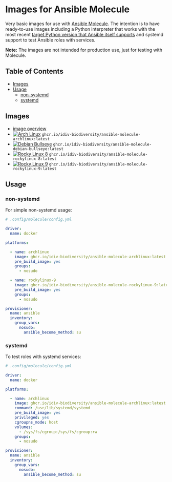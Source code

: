 Images for Ansible Molecule
===========================

Very basic images for use with [Ansible Molecule][molecule]. The intention is
to have ready-to-use images including a Python interpreter that works with the
most recent [target Python version that Ansible itself supports][ansible-core
support matrix] and systemd support to test Ansible roles with services.

**Note:** The images are not intended for production use, just for testing with
Molecule.


Table of Contents
-----------------

- [Images](#images)
- [Usage](#usage)
  * [non-systemd](#non-systemd)
  * [systemd](#systemd)


Images
------

- [image overview](https://github.com/orgs/idiv-biodiversity/packages?repo_name=ansible-molecule-images)
- [![Arch Linux](https://github.com/idiv-biodiversity/ansible-molecule-images/actions/workflows/archlinux.yml/badge.svg)](https://github.com/idiv-biodiversity/ansible-molecule-images/actions/workflows/archlinux.yml) `ghcr.io/idiv-biodiversity/ansible-molecule-archlinux:latest`
- [![Debian Bullseye](https://github.com/idiv-biodiversity/ansible-molecule-images/actions/workflows/debian-bullseye.yml/badge.svg)](https://github.com/idiv-biodiversity/ansible-molecule-images/actions/workflows/debian-bullseye.yml) `ghcr.io/idiv-biodiversity/ansible-molecule-debian-bullseye:latest`
- [![Rocky Linux 8](https://github.com/idiv-biodiversity/ansible-molecule-images/actions/workflows/rockylinux-8.yml/badge.svg)](https://github.com/idiv-biodiversity/ansible-molecule-images/actions/workflows/rockylinux-8.yml) `ghcr.io/idiv-biodiversity/ansible-molecule-rockylinux-8:latest`
- [![Rocky Linux 9](https://github.com/idiv-biodiversity/ansible-molecule-images/actions/workflows/rockylinux-9.yml/badge.svg)](https://github.com/idiv-biodiversity/ansible-molecule-images/actions/workflows/rockylinux-9.yml) `ghcr.io/idiv-biodiversity/ansible-molecule-rockylinux-9:latest`


Usage
-----

### non-systemd

For simple non-systemd usage:

```yml
# .config/molecule/config.yml

driver:
  name: docker

platforms:

  - name: archlinux
    image: ghcr.io/idiv-biodiversity/ansible-molecule-archlinux:latest
    pre_build_image: yes
    groups:
      - nosudo

  - name: rockylinux-9
    image: ghcr.io/idiv-biodiversity/ansible-molecule-rockylinux-9:latest
    pre_build_image: yes
    groups:
      - nosudo

provisioner:
  name: ansible
  inventory:
    group_vars:
      nosudo:
        ansible_become_method: su
```

### systemd

To test roles with systemd services:

```yml
# .config/molecule/config.yml

driver:
  name: docker

platforms:

  - name: archlinux
    image: ghcr.io/idiv-biodiversity/ansible-molecule-archlinux:latest
    command: /usr/lib/systemd/systemd
    pre_build_image: yes
    privileged: yes
    cgroupns_mode: host
    volumes:
      - /sys/fs/cgroup:/sys/fs/cgroup:rw
    groups:
      - nosudo

provisioner:
  name: ansible
  inventory:
    group_vars:
      nosudo:
        ansible_become_method: su
```


[ansible-core support matrix]: https://docs.ansible.com/ansible-core/devel/reference_appendices/release_and_maintenance.html#ansible-core-support-matrix
[molecule]: https://ansible.readthedocs.io/projects/molecule/
